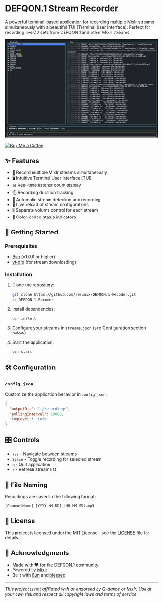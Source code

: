 # DEFQON.1 Stream Recorder

A powerful terminal-based application for recording multiple Mixlr streams simultaneously with a beautiful TUI (Terminal User Interface). Perfect for recording live DJ sets from DEFQON.1 and other Mixlr streams.

![Screenshot](screenshot.png)

<a href='https://ko-fi.com/revunix' target='_blank'><img height='36' style='border:0px;height:36px;' src='https://cdn.ko-fi.com/cdn/kofi1.png?v=3' border='0' alt='Buy Me a Coffee' /></a>

## ✨ Features

- 🎵 Record multiple Mixlr streams simultaneously
- 🖥️ Intuitive Terminal User Interface (TUI)
- 📊 Real-time listener count display
- ⏱️ Recording duration tracking
- 🚀 Automatic stream detection and recording
- 🔄 Live reload of stream configurations
- 🎚️ Separate volume control for each stream
- 🎨 Color-coded status indicators

## 🚀 Getting Started

### Prerequisites

- [Bun](https://bun.sh/) (v1.0.0 or higher)
- [yt-dlp](https://github.com/yt-dlp/yt-dlp) (for stream downloading)

### Installation

1. Clone the repository:
   ```bash
   git clone https://github.com/revunix/DEFQON.1-Recoder.git
   cd DEFQON.1-Recoder
   ```

2. Install dependencies:
   ```bash
   bun install
   ```

3. Configure your streams in `streams.json` (see Configuration section below)

4. Start the application:
   ```bash
   bun start
   ```

## 🛠️ Configuration

### `config.json`

Customize the application behavior in `config.json`:

```json
{
  "outputDir": "./recordings",
  "pollingInterval": 10000,
  "logLevel": "info"
}
```

## 🎛️ Controls

- `↑/↓` - Navigate between streams
- `Space` - Toggle recording for selected stream
- `q` - Quit application
- `r` - Refresh stream list

## 📂 File Naming

Recordings are saved in the following format:
```
[ChannelName]_[YYYY-MM-DD]_[HH-MM-SS].mp3
```

## 📝 License

This project is licensed under the MIT License - see the [LICENSE](LICENSE) file for details.

## 🙏 Acknowledgments

- Made with ❤️ for the DEFQON.1 community
- Powered by [Mixlr](https://mixlr.com/)
- Built with [Bun](https://bun.sh/) and [blessed](https://github.com/chjj/blessed)

---

*This project is not affiliated with or endorsed by Q-dance or Mixlr. Use at your own risk and respect all copyright laws and terms of service.*
